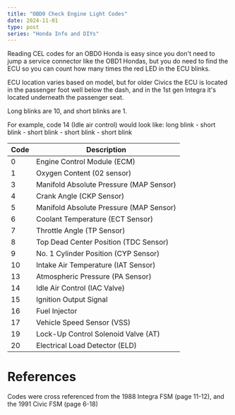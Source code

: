 ```yaml
---
title: "OBD0 Check Engine Light Codes"
date: 2024-11-01
type: post
series: "Honda Info and DIYs"
---
```


Reading CEL codes for an OBD0 Honda is easy since you don't need to jump a service connector like the OBD1 Hondas, but you do need to find the ECU so you can count how many times the red LED in the ECU blinks.

ECU location varies based on model, but for older Civics the ECU is located in the passenger foot well below the dash, and in the 1st gen Integra it's located underneath the passenger seat.

Long blinks are 10, and short blinks are 1.

For example, code 14 (Idle air control) would look like: long blink - short blink - short blink - short blink - short blink

| Code | Description                             |
| ---- | --------------------------------------- |
| 0    | Engine Control Module (ECM)             |
| 1    | Oxygen Content (02 sensor)              |
| 3    | Manifold Absolute Pressure (MAP Sensor) |
| 4    | Crank Angle (CKP Sensor)                |
| 5    | Manifold Absolute Pressure (MAP Sensor) |
| 6    | Coolant Temperature (ECT Sensor)        |
| 7    | Throttle Angle (TP Sensor)              |
| 8    | Top Dead Center Position (TDC Sensor)   |
| 9    | No. 1 Cylinder Position (CYP Sensor)    |
| 10   | Intake Air Temperature (IAT Sensor)     |
| 13   | Atmospheric Pressure (PA Sensor)        |
| 14   | Idle Air Control (IAC Valve)            |
| 15   | Ignition Output Signal                  |
| 16   | Fuel Injector                           |
| 17   | Vehicle Speed Sensor (VSS)              |
| 19   | Lock-Up Control Solenoid Valve (AT)     |
| 20   | Electrical Load Detector (ELD)          |

# References

Codes were cross referenced from the 1988 Integra FSM (page 11-12), and the 1991 Civic FSM (page 6-18)
